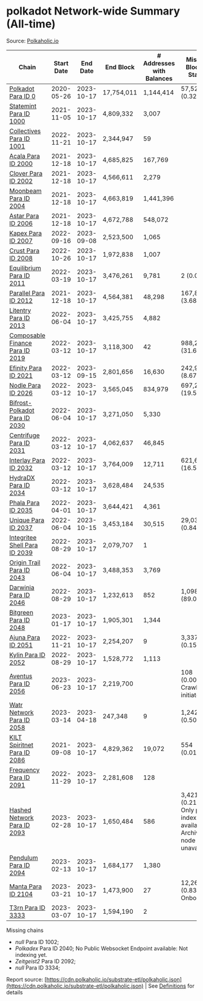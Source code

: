 # polkadot Network-wide Summary (All-time)

Source: [Polkaholic.io](https://polkaholic.io)


| Chain            | Start Date | End Date | End Block | # Addresses with Balances | Missing Blocks / Status |
| ---------------- | ---------- | ---------| --------- | ------------------------- | ----------------------- |
| [Polkadot Para ID 0](/polkadot/0-polkadot) | 2020-05-26 | 2023-10-17 | 17,754,011 |  1,144,414 | 57,526 (0.32%)  |
| [Statemint Para ID 1000](/polkadot/1000-statemint) | 2021-11-05 | 2023-10-17 | 4,809,332 |  3,007 |    |
| [Collectives Para ID 1001](/polkadot/1001-collectives) | 2022-11-21 | 2023-10-17 | 2,344,947 |  59 |    |
| [Acala Para ID 2000](/polkadot/2000-acala) | 2021-12-18 | 2023-10-17 | 4,685,825 |  167,769 |    |
| [Clover Para ID 2002](/polkadot/2002-clover) | 2021-12-18 | 2023-10-17 | 4,566,611 |  2,279 |    |
| [Moonbeam Para ID 2004](/polkadot/2004-moonbeam) | 2021-12-18 | 2023-10-17 | 4,663,819 |  1,441,396 |    |
| [Astar Para ID 2006](/polkadot/2006-astar) | 2021-12-18 | 2023-10-17 | 4,672,788 |  548,072 |    |
| [Kapex Para ID 2007](/polkadot/2007-kapex) | 2022-09-16 | 2023-09-08 | 2,523,500 |  1,065 |    |
| [Crust Para ID 2008](/polkadot/2008-crust) | 2022-10-26 | 2023-10-17 | 1,972,838 |  1,007 |    |
| [Equilibrium Para ID 2011](/polkadot/2011-equilibrium) | 2022-03-19 | 2023-10-17 | 3,476,261 |  9,781 | 2 (0.00%)  |
| [Parallel Para ID 2012](/polkadot/2012-parallel) | 2021-12-18 | 2023-10-17 | 4,564,381 |  48,298 | 167,878 (3.68%)  |
| [Litentry Para ID 2013](/polkadot/2013-litentry) | 2022-06-04 | 2023-10-17 | 3,425,755 |  4,882 |    |
| [Composable Finance Para ID 2019](/polkadot/2019-composable) | 2022-03-12 | 2023-10-17 | 3,118,300 |  42 | 988,228 (31.69%)  |
| [Efinity Para ID 2021](/polkadot/2021-efinity) | 2022-03-12 | 2023-09-15 | 2,801,656 |  16,630 | 242,949 (8.67%)  |
| [Nodle Para ID 2026](/polkadot/2026-nodle) | 2022-03-12 | 2023-10-17 | 3,565,045 |  834,979 | 697,249 (19.56%)  |
| [Bifrost-Polkadot Para ID 2030](/polkadot/2030-bifrost-dot) | 2022-06-04 | 2023-10-17 | 3,271,050 |  5,330 |    |
| [Centrifuge Para ID 2031](/polkadot/2031-centrifuge) | 2022-03-12 | 2023-10-17 | 4,062,637 |  46,845 |    |
| [Interlay Para ID 2032](/polkadot/2032-interlay) | 2022-03-12 | 2023-10-17 | 3,764,009 |  12,711 | 621,626 (16.51%)  |
| [HydraDX Para ID 2034](/polkadot/2034-hydradx) | 2022-03-12 | 2023-10-17 | 3,628,484 |  24,535 |    |
| [Phala Para ID 2035](/polkadot/2035-phala) | 2022-04-01 | 2023-10-17 | 3,644,421 |  4,361 |    |
| [Unique Para ID 2037](/polkadot/2037-unique) | 2022-06-04 | 2023-10-15 | 3,453,184 |  30,515 | 29,039 (0.84%)  |
| [Integritee Shell Para ID 2039](/polkadot/2039-integritee-shell) | 2022-08-29 | 2023-10-17 | 2,079,707 |  1 |    |
| [Origin Trail Para ID 2043](/polkadot/2043-origintrail) | 2022-06-04 | 2023-10-17 | 3,488,353 |  3,769 |    |
| [Darwinia Para ID 2046](/polkadot/2046-darwinia) | 2022-08-29 | 2023-10-17 | 1,232,613 |  852 | 1,098,047 (89.08%)  |
| [Bitgreen Para ID 2048](/polkadot/2048-bitgreen) | 2023-01-17 | 2023-10-17 | 1,905,301 |  1,344 |    |
| [Ajuna Para ID 2051](/polkadot/2051-ajuna) | 2022-11-21 | 2023-10-17 | 2,254,207 |  9 | 3,337 (0.15%)  |
| [Kylin Para ID 2052](/polkadot/2052-kylin) | 2022-08-29 | 2023-10-17 | 1,528,772 |  1,113 |    |
| [Aventus Para ID 2056](/polkadot/2056-aventus) | 2023-06-23 | 2023-10-17 | 2,219,700 |   | 108 (0.00%) Crawling initiated |
| [Watr Network Para ID 2058](/polkadot/2058-watr) | 2023-03-14 | 2023-04-18 | 247,348 |  9 | 1,242 (0.50%)  |
| [KILT Spiritnet Para ID 2086](/polkadot/2086-kilt) | 2021-09-08 | 2023-10-17 | 4,829,362 |  19,072 | 554 (0.01%)  |
| [Frequency Para ID 2091](/polkadot/2091-frequency) | 2022-11-29 | 2023-10-17 | 2,281,608 |  128 |    |
| [Hashed Network Para ID 2093](/polkadot/2093-hashed) | 2023-02-28 | 2023-10-17 | 1,650,484 |  586 | 3,421 (0.21%) Only partial index available: Archive node unavailable |
| [Pendulum Para ID 2094](/polkadot/2094-pendulum) | 2023-02-13 | 2023-10-17 | 1,684,177 |  1,380 |    |
| [Manta Para ID 2104](/polkadot/2104-manta) | 2023-03-21 | 2023-10-17 | 1,473,900 |  27 | 12,262 (0.83%) Onboarding |
| [T3rn Para ID 3333](/polkadot/3333-t3rn) | 2023-03-07 | 2023-10-17 | 1,594,190 |  2 |    |

Missing chains


* *null* Para ID 1002; 
* *Polkadex* Para ID 2040; No Public Websocket Endpoint available: Not indexing yet.
* *Zeitgeist2* Para ID 2092; 
* *null* Para ID 3334; 

Report source: [https://cdn.polkaholic.io/substrate-etl/polkaholic.json](https://cdn.polkaholic.io/substrate-etl/polkaholic.json) | See [Definitions](/DEFINITIONS.md) for details
